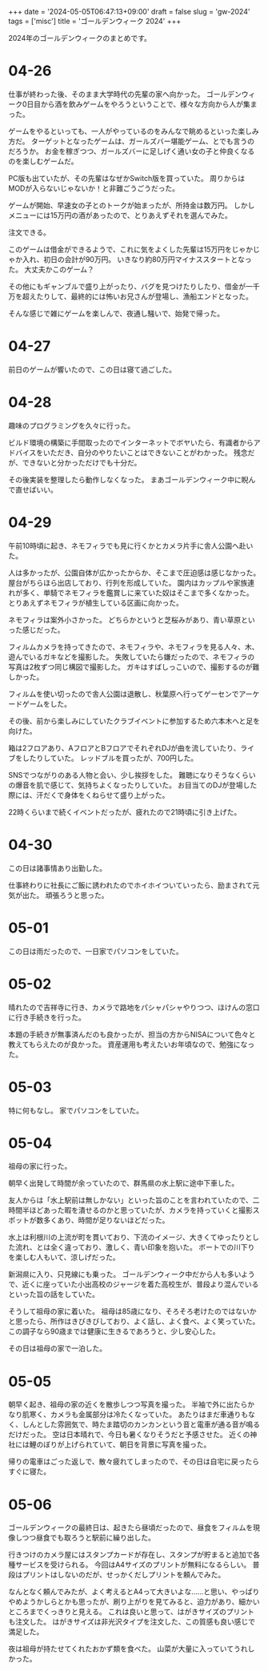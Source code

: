 +++
date = '2024-05-05T06:47:13+09:00'
draft = false
slug = 'gw-2024'
tags = ['misc']
title = 'ゴールデンウィーク 2024'
+++

2024年のゴールデンウィークのまとめです。

# 04-26

仕事が終わった後、そのまま大学時代の先輩の家へ向かった。
ゴールデンウィーク0日目から酒を飲みゲームをやろうということで、様々な方向から人が集まった。

ゲームをやるといっても、一人がやっているのをみんなで眺めるといった楽しみ方だ。
ターゲットとなったゲームは、ガールズバー堪能ゲーム、とでも言うのだろうか。
お金を稼ぎつつ、ガールズバーに足しげく通い女の子と仲良くなるのを楽しむゲームだ。

PC版も出ていたが、その先輩はなぜかSwitch版を買っていた。
周りからはMODが入らないじゃないか！と非難ごうごうだった。

ゲームが開始、早速女の子とのトークが始まったが、所持金は数万円。
しかしメニューには15万円の酒があったので、とりあえずそれを選んでみた。

注文できる。

このゲームは借金ができるようで、これに気をよくした先輩は15万円をじゃかじゃか入れ、初日の会計が90万円。
いきなり約80万円マイナススタートとなった。
大丈夫かこのゲーム？

その他にもギャンブルで盛り上がったり、バグを見つけたりしたり、借金が一千万を超えたりして、最終的には怖いお兄さんが登場し、漁船エンドとなった。

そんな感じで雑にゲームを楽しんで、夜通し騒いで、始発で帰った。

# 04-27

前日のゲームが響いたので、この日は寝て過ごした。

# 04-28

趣味のプログラミングを久々に行った。

ビルド環境の構築に手間取ったのでインターネットでボヤいたら、有識者からアドバイスをいただき、自分のやりたいことはできないことがわかった。
残念だが、できないと分かっただけでも十分だ。

その後実装を整理したら動作しなくなった。
まあゴールデンウィーク中に睨んで直せばいい。

# 04-29

午前10時頃に起き、ネモフィラでも見に行くかとカメラ片手に舎人公園へ赴いた。

人は多かったが、公園自体が広かったからか、そこまで圧迫感は感じなかった。
屋台がちらほら出店しており、行列を形成していた。
園内はカップルや家族連れが多く、単騎でネモフィラを鑑賞しに来ていた奴はそこまで多くなかった。
とりあえずネモフィラが植生している区画に向かった。

ネモフィラは案外小さかった。
どちらかというと芝桜みがあり、青い草原といった感じだった。

フィルムカメラを持ってきたので、ネモフィラや、ネモフィラを見る人々、木、遊んでいるガキなどを撮影した。
失敗していたら嫌だったので、ネモフィラの写真は2枚ずつ同じ構図で撮影した。
ガキはすばしっこいので、撮影するのが難しかった。

フィルムを使い切ったので舎人公園は退散し、秋葉原へ行ってゲーセンでアーケードゲームをした。

その後、前から楽しみにしていたクラブイベントに参加するため六本木へと足を向けた。

箱は2フロアあり、AフロアとBフロアでそれぞれDJが曲を流していたり、ライブをしたりしていた。
レッドブルを買ったが、700円した。

SNSでつながりのある人物と会い、少し挨拶をした。
難聴になりそうなくらいの爆音を肌で感じて、気持ちよくなったりしていた。
お目当てのDJが登場した際には、汗だくで身体をくねらせて盛り上がった。

22時くらいまで続くイベントだったが、疲れたので21時頃に引き上げた。

# 04-30

この日は諸事情あり出勤した。

仕事終わりに社長にご飯に誘われたのでホイホイついていったら、励まされて元気が出た。
頑張ろうと思った。

# 05-01

この日は雨だったので、一日家でパソコンをしていた。

# 05-02

晴れたので吉祥寺に行き、カメラで路地をパシャパシャやりつつ、ほけんの窓口に行き手続きを行った。

本題の手続きが無事済んだのも良かったが、担当の方からNISAについて色々と教えてもらえたのが良かった。
資産運用も考えたいお年頃なので、勉強になった。

# 05-03

特に何もなし。
家でパソコンをしていた。

# 05-04

祖母の家に行った。

朝早く出発して時間が余っていたので、群馬県の水上駅に途中下車した。

友人からは「水上駅前は無しかない」といった旨のことを言われていたので、二時間半ほどあった暇を潰せるのかと思っていたが、カメラを持っていくと撮影スポットが数多くあり、時間が足りないほどだった。

水上は利根川の上流が町を貫いており、下流のイメージ、大きくてゆったりとした流れ、とは全く違っており、激しく、青い印象を抱いた。
ボートでの川下りを楽しむ人もいて、涼しげだった。

新潟県に入り、只見線にも乗った。
ゴールデンウィーク中だから人も多いようで、近くに座っていた小出高校のジャージを着た高校生が、普段より混んでいるといった旨の話をしていた。

そうして祖母の家に着いた。
祖母は85歳になり、そろそろ老けたのではないかと思ったら、所作はきびきびしており、よく話し、よく食べ、よく笑っていた。
この調子なら90歳までは健康に生きるであろうと、少し安心した。

その日は祖母の家で一泊した。

# 05-05

朝早く起き、祖母の家の近くを散歩しつつ写真を撮った。
半袖で外に出たらかなり肌寒く、カメラも金属部分は冷たくなっていた。
あたりはまだ車通りもなく、しんとした雰囲気で、時たま踏切のカンカンという音と電車が通る音が鳴るだけだった。
空は日本晴れで、今日も暑くなりそうだと予感させた。
近くの神社には鯉のぼりが上げられていて、朝日を背景に写真を撮った。

帰りの電車はごった返しで、散々疲れてしまったので、その日は自宅に戻ったらすぐに寝た。

# 05-06

ゴールデンウィークの最終日は、起きたら昼頃だったので、昼食をフィルムを現像しつつ昼食でも取ろうと駅前に繰り出した。

行きつけのカメラ屋にはスタンプカードが存在し、スタンプが貯まると追加で各種サービスを受けられる。
今回はA4サイズのプリントが無料になるらしい。
普段はプリントはしないのだが、せっかくだしプリントを頼んでみた。

なんとなく頼んでみたが、よく考えるとA4って大きいよな……と思い、やっぱりやめようかしらとかも思ったが、刷り上がりを見てみると、迫力があり、細かいところまでくっきりと見える。
これは良いと思って、はがきサイズのプリントも注文した。
はがきサイズは非光沢タイプを注文した、この質感も良い感じで満足した。

夜は祖母が持たせてくれたおかず類を食べた。
山菜が大量に入っていてうれしかった。

